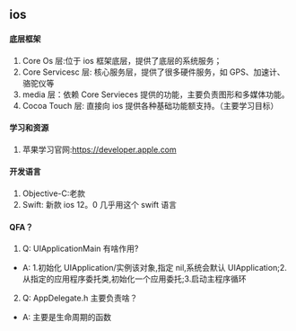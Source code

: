 ## ios

#### 底层框架

1. Core Os 层:位于 ios 框架底层，提供了底层的系统服务；
2. Core Servicesc 层: 核心服务层，提供了很多硬件服务，如 GPS、加速计、骆驼仪等
3. media 层：依赖 Core Servieces 提供的功能，主要负责图形和多媒体功能。
4. Cocoa Touch 层: 直接向 ios 提供各种基础功能额支持。（主要学习目标）

#### 学习和资源

1. 苹果学习官网:https://developer.apple.com

#### 开发语言

1. Objective-C:老款
2. Swift: 新款 ios 12。0 几乎用这个 swift 语言

#### QFA？

1. Q: UIApplicationMain 有啥作用?

- A: 1.初始化 UIApplication/实例该对象,指定 nil,系统会默认 UIApplication;2.从指定的应用程序委托类,初始化一个应用委托;3.启动主程序循环

2. Q: AppDelegate.h 主要负责啥？

- A: 主要是生命周期的函数
